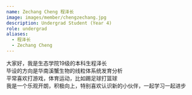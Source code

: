 ```yaml
---
name: Zechang Cheng 程泽长
image: images/member/chengzechang.jpg
description: Undergrad Student (Year 4)
role: undergrad
aliases:
  - 程泽长
  - Zechang Cheng
---
```


<centre>
大家好，我是生态学院19级的本科生程泽长<br>
毕设的方向是华南溪蟹生物的线粒体系统发育分析<br>
平常喜欢打游戏，体育运动，比如踢足球打篮球<br>
我是一个乐观开朗，积极向上，特别喜欢认识新的小伙伴，一起学习一起进步
</centre>
